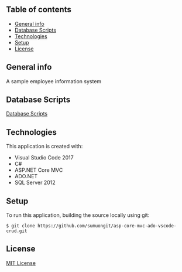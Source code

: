 ## Table of contents
* [General info](#general-info)
* [Database Scripts](#database-scripts)
* [Technologies](#technologies)
* [Setup](#setup)
* [License](#license)

## General info
A sample employee information system

## Database Scripts
[Database Scripts](https://github.com/sumuongit/asp-core-mvc-ado-vscode-crud/tree/master/Database)
	
## Technologies
This application is created with:
* Visual Studio Code 2017
* C# 
* ASP.NET Core MVC
* ADO.NET
* SQL Server 2012
	
## Setup
To run this application, building the source locally using git:

```
$ git clone https://github.com/sumuongit/asp-core-mvc-ado-vscode-crud.git

```

## License
[MIT License](https://github.com/sumuongit/asp-core-mvc-ado-vscode-crud/blob/master/LICENSE)
